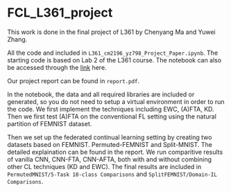 # FCL_L361_project
This work is done in the final project of L361 by Chenyang Ma and Yuwei Zhang.

All the code and included in `L361_cm2196_yz798_Project_Paper.ipynb`. The starting code is based on Lab 2 of the L361 course. The notebook can also be accessed through the [link](https://colab.research.google.com/drive/1K77dGJ-UbJfcBQppnGveB68as27K2M-L?usp=sharing) here.

Our project report can be found in `report.pdf`.

In the notebook, the data and all required libraries are included or generated, so you do not need to setup a virtual environment in order to run the code. We first implement the techniques including EWC, (A)FTA, KD. Then we first test (A)FTA on the conventional FL setting using the natural partition of FEMNIST dataset.

Then we set up the federated continual learning setting by creating two datasets based on FEMNIST. Permuted-FEMNIST and Split-MNIST. The detailed explaination can be found in the report. We run comparitive results of vanilla CNN, CNN-FTA, CNN-AFTA, both with and without combining other CL techniques (KD and EWC). The final results are included in `PermutedMNIST/5-Task 10-class Comparisons` and `SplitFEMNIST/Domain-IL Comparisons`.